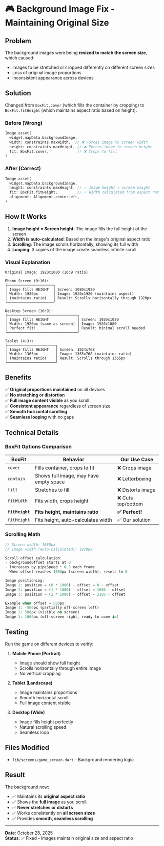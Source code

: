 # 🎮 Background Image Fix - Maintaining Original Size

## Problem

The background images were being **resized to match the screen size**, which caused:
- Images to be stretched or cropped differently on different screen sizes
- Loss of original image proportions
- Inconsistent appearance across devices

## Solution

Changed from `BoxFit.cover` (which fills the container by cropping) to `BoxFit.fitHeight` (which maintains aspect ratio based on height).

### Before (Wrong)
```dart
Image.asset(
  widget.mapData.backgroundImage,
  width: constraints.maxWidth,  // ❌ Forces image to screen width
  height: constraints.maxHeight, // ❌ Forces image to screen height
  fit: BoxFit.cover,             // ❌ Crops to fill
)
```

### After (Correct)
```dart
Image.asset(
  widget.mapData.backgroundImage,
  height: constraints.maxHeight, // ✅ Image height = screen height
  fit: BoxFit.fitHeight,         // ✅ Width calculated from aspect ratio
  alignment: Alignment.centerLeft,
)
```

## How It Works

1. **Image height = Screen height**: The image fills the full height of the screen
2. **Width is auto-calculated**: Based on the image's original aspect ratio
3. **Scrolling**: The image scrolls horizontally, showing its full width
4. **Looping**: 3 copies of the image create seamless infinite scroll

### Visual Explanation

```
Original Image: 1920x1080 (16:9 ratio)

Phone Screen (9:16):
├─────────────────────┐
│ Image fills HEIGHT  │ Screen: 1080x1920
│ Width: 1920px       │ Image: 1920x1920 (maintains aspect)
│ (maintains ratio)   │ Result: Scrolls horizontally through 1920px
└─────────────────────┘

Desktop Screen (16:9):
├────────────────────────────────┐
│ Image fills HEIGHT             │ Screen: 1920x1080
│ Width: 1920px (same as screen) │ Image: 1920x1080
│ Perfect fit!                   │ Result: Minimal scroll needed
└────────────────────────────────┘

Tablet (4:3):
├──────────────────────┐
│ Image fills HEIGHT   │ Screen: 1024x768
│ Width: 1365px        │ Image: 1365x768 (maintains ratio)
│ (maintains ratio)    │ Result: Scrolls through 1365px
└──────────────────────┘
```

## Benefits

✅ **Original proportions maintained** on all devices  
✅ **No stretching or distortion**  
✅ **Full image content visible** as you scroll  
✅ **Consistent appearance** regardless of screen size  
✅ **Smooth horizontal scrolling**  
✅ **Seamless looping** with no gaps  

## Technical Details

### BoxFit Options Comparison

| BoxFit | Behavior | Our Use Case |
|--------|----------|-------------|
| `cover` | Fills container, crops to fit | ❌ Crops image |
| `contain` | Shows full image, may have empty space | ❌ Letterboxing |
| `fill` | Stretches to fill | ❌ Distorts image |
| `fitWidth` | Fits width, crops height | ❌ Cuts top/bottom |
| **`fitHeight`** | **Fits height, maintains ratio** | **✅ Perfect!** |
| `fitHeight` | Fits height, auto-calculates width | ✅ Our solution |

### Scrolling Math

```dart
// Screen width: 1080px
// Image width (auto-calculated): 1920px

Scroll offset calculation:
- backgroundOffset starts at 0
- Increases by pipeSpeed * 0.5 each frame
- When offset reaches 1080px (screen width), resets to 0

Image positioning:
Image 1: position = (0 * 1080) - offset = 0 - offset
Image 2: position = (1 * 1080) - offset = 1080 - offset  
Image 3: position = (2 * 1080) - offset = 2160 - offset

Example when offset = 500px:
Image 1: -500px (partially off-screen left)
Image 2: 580px (visible on screen)
Image 3: 1660px (off-screen right, ready to come in)
```

## Testing

Run the game on different devices to verify:

1. **Mobile Phone (Portrait)**
   - Image should show full height
   - Scrolls horizontally through entire image
   - No vertical cropping

2. **Tablet (Landscape)**  
   - Image maintains proportions
   - Smooth horizontal scroll
   - Full image content visible

3. **Desktop (Wide)**
   - Image fills height perfectly
   - Natural scrolling speed
   - Seamless loop

## Files Modified

- `lib/screens/game_screen.dart` - Background rendering logic

## Result

The background now:
- ✅ Maintains its **original aspect ratio**
- ✅ Shows the **full image** as you scroll
- ✅ **Never stretches or distorts**
- ✅ Works consistently on **all screen sizes**
- ✅ Provides **smooth, seamless scrolling**

---

**Date**: October 28, 2025  
**Status**: ✅ Fixed - Images maintain original size and aspect ratio
